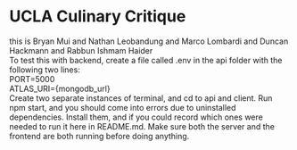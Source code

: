 # UCLA Culinary Critique

this is Bryan Mui
and Nathan Leobandung
and Marco Lombardi
and Duncan Hackmann
and Rabbun Ishmam Haider\
To test this with backend, create a file called .env in the api folder with the following two lines:\
PORT=5000\
ATLAS_URI={mongodb_url}\
Create two separate instances of terminal, and cd to api and client. Run npm start, and you should come into errors due to uninstalled dependencies. Install them, and if you could record which ones were needed to run it here in README.md. Make sure both the server and the frontend are both running before doing anything.
